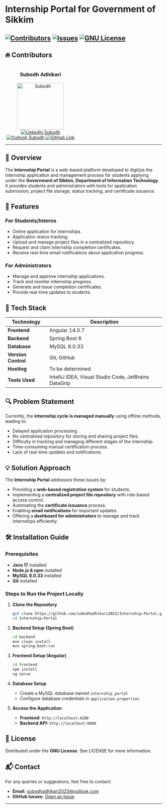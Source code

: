 # Internship Portal for Government of Sikkim

[![Contributors][contributors-shield]][contributors-url]
[![Issues][issues-shield]][issues-url]
[![GNU License][license-shield]][license-url]
-----------------------------------------------
## 🔥 Contributors

<div style="display: flex; justify-content: space-between; flex-wrap: wrap;">

  <div style="text-align: center; flex: 1; min-width: 150px; max-width: 45%;">
    <h3>Subodh Adhikari</h3>
    <img src="https://media.licdn.com/dms/image/v2/D4E03AQG4_OpoK6RwQg/profile-displayphoto-shrink_200_200/B4EZS1qopiGwAY-/0/1738214640885?e=1744243200&v=beta&t=2AYuxq2rIyZvePxtAgUCabLaioUYAPHMaIOlCsjpSRE" alt="Subodh" style="width: 150px; height: 150px;">
    <br>
    <a href="https://www.linkedin.com/in/subodh-adhikari-4b811a296/">
      <img src="https://img.shields.io/badge/LinkedIn-blue?style=flat-square&logo=linkedin" alt="LinkedIn Subodh" />
    </a>
    <a href="mailto:subodhadhikari2023@outlook.com">
      <img src="https://img.shields.io/badge/Outlook-blue?style=flat-square&logo=microsoft-outlook" alt="Outlook Subodh" />
    </a>
    <a href="https://github.com/subodhadhikari2023/">
      <img src="https://img.shields.io/badge/GitHub-black?style=flat-square&logo=github" alt="GitHub Link" />
    </a>
  </div>
</div>

---

## 📖 Overview

The **Internship Portal** is a web-based platform developed to digitize the internship application and management process for students applying under the **Government of Sikkim, Department of Information Technology**. It provides students and administrators with tools for application submission, project file storage, status tracking, and certificate issuance.

## 🎯 Features

### **For Students/Interns**
- Online application for internships.
- Application status tracking.
- Upload and manage project files in a centralized repository.
- Request and claim internship completion certificates.
- Receive real-time email notifications about application progress.

### **For Administrators**
- Manage and approve internship applications.
- Track and monitor internship progress.
- Generate and issue completion certificates.
- Provide real-time updates to students.

## 🚀 Tech Stack

| Technology  | Description |
|-------------|------------|
| **Frontend** | Angular 14.0.7 |
| **Backend** | Spring Boot 6 |
| **Database** | MySQL 8.0.33 |
| **Version Control** | Git, GitHub |
| **Hosting** | To be determined |
| **Tools Used** | IntelliJ IDEA, Visual Studio Code, JetBrains DataGrip |

## 🔍 Problem Statement

Currently, the **internship cycle is managed manually** using offline methods, leading to:
- Delayed application processing.
- No centralized repository for storing and sharing project files.
- Difficulty in tracking and managing different stages of the internship.
- Time-consuming manual certification process.
- Lack of real-time updates and notifications.

## 💡 Solution Approach

The **Internship Portal** addresses these issues by:
- Providing a **web-based registration system** for students.
- Implementing a **centralized project file repository** with role-based access control.
- Automating the **certificate issuance** process.
- Enabling **email notifications** for important updates.
- Offering a **dashboard for administrators** to manage and track internships efficiently.

## 🛠 Installation Guide

### **Prerequisites**
- **Java 17** installed
- **Node.js & npm** installed
- **MySQL 8.0.33** installed
- **Git** installed

### **Steps to Run the Project Locally**
1. **Clone the Repository**
   ```sh
   git clone https://github.com/subodhadhikari2023/Internship-Portal.git
   cd Internship-Portal
   ```

2. **Backend Setup (Spring Boot)**
   ```sh
   cd backend
   mvn clean install
   mvn spring-boot:run
   ```

3. **Frontend Setup (Angular)**
   ```sh
   cd frontend
   npm install
   ng serve
   ```

4. **Database Setup**
   - Create a MySQL database named `internship_portal`
   - Configure database credentials in `application.properties`

5. **Access the Application**
   - **Frontend:** `http://localhost:4200`
   - **Backend API:** `http://localhost:8080`



## 📜 License

Distributed under the **GNU License**. See LICENSE for more information.

## 📬 Contact

For any queries or suggestions, feel free to contact:
- **Email:** subodhadhikari2023@outlook.com
- **GitHub Issues:** [Open an Issue](https://github.com/subodhadhikari2023/Internship-Portal/issues)

---

[contributors-shield]: https://img.shields.io/github/contributors/subodhadhikari2023/Internship-Portal?style=for-the-badge
[contributors-url]: https://github.com/subodhadhikari2023/Internship-Portal/graphs/contributors
[issues-shield]: https://img.shields.io/github/issues/subodhadhikari2023/Internship-Portal?style=for-the-badge
[issues-url]: https://github.com/subodhadhikari2023/Internship-Portal/issues
[license-shield]: https://img.shields.io/badge/License-GPLv3-blue.svg
[license-url]: https://github.com/subodhadhikari2023/Internship-Portal/blob/main/LICENSE
